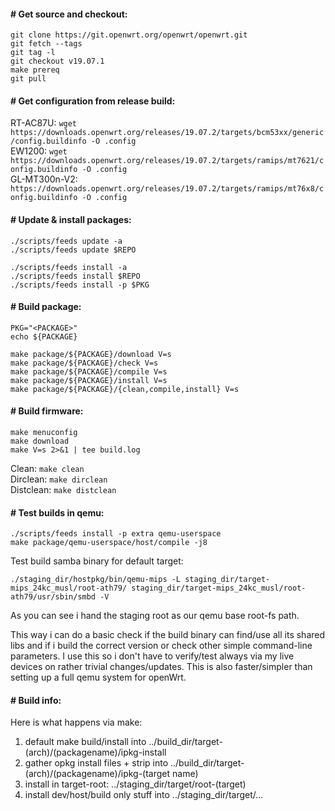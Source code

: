#### # Get source and checkout:
```
git clone https://git.openwrt.org/openwrt/openwrt.git
git fetch --tags
git tag -l
git checkout v19.07.1
make prereq
git pull
```
#### # Get configuration from release build:  
  
RT-AC87U: `wget https://downloads.openwrt.org/releases/19.07.2/targets/bcm53xx/generic/config.buildinfo -O .config`   
EW1200: `wget https://downloads.openwrt.org/releases/19.07.2/targets/ramips/mt7621/config.buildinfo -O .config`   
GL-MT300n-V2: `https://downloads.openwrt.org/releases/19.07.2/targets/ramips/mt76x8/config.buildinfo -O .config`   
   
#### # Update & install packages:  
```
./scripts/feeds update -a
./scripts/feeds update $REPO

./scripts/feeds install -a
./scripts/feeds install $REPO
./scripts/feeds install -p $PKG
```

#### # Build package:
```
PKG="<PACKAGE>"
echo ${PACKAGE}

make package/${PACKAGE}/download V=s
make package/${PACKAGE}/check V=s
make package/${PACKAGE}/compile V=s
make package/${PACKAGE}/install V=s
make package/${PACKAGE}/{clean,compile,install} V=s
```

#### # Build firmware:
```
make menuconfig
make download
make V=s 2>&1 | tee build.log
```

Clean: `make clean`  
Dirclean: `make dirclean`  
Distclean: `make distclean`  
  
#### # Test builds in qemu:
```
./scripts/feeds install -p extra qemu-userspace
make package/qemu-userspace/host/compile -j8
```

Test build samba binary for default target:

```
./staging_dir/hostpkg/bin/qemu-mips -L staging_dir/target-mips_24kc_musl/root-ath79/ staging_dir/target-mips_24kc_musl/root-ath79/usr/sbin/smbd -V
```

As you can see i hand the staging root as our qemu base root-fs path.

This way i can do a basic check if the build binary can find/use all its shared libs and if i build the correct version or check other simple command-line parameters. I use this so i don't have to verify/test always via my live devices on rather trivial changes/updates.
This is also faster/simpler than setting up a full qemu system for openWrt.

#### # Build info:
Here is what happens via make:

1. default make build/install into ../build_dir/target-(arch)/(packagename)/ipkg-install
2. gather opkg install files + strip into ../build_dir/target-(arch)/(packagename)/ipkg-(target name)
3. install in target-root: ../staging_dir/target/root-(target)
4. install dev/host/build only stuff into ../staging_dir/target/...
